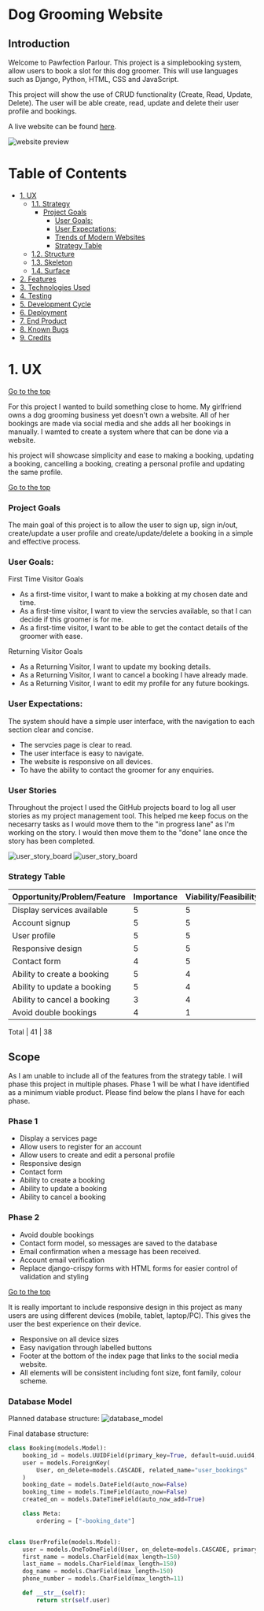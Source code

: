 # Dog Grooming Website

## Introduction
Welcome to Pawfection Parlour. This project is a simplebooking system, allow users to book a slot for this dog groomer. This will use languages such as Django, Python, HTML, CSS and JavaScript.

This project will show the use of CRUD functionality (Create, Read, Update, Delete). The user will be able create, read, update and delete their user profile and bookings.

A live website can be found [here](https://pawfectionparlour.herokuapp.com/).

![website preview](https://res.cloudinary.com/dkxv7amyg/image/upload/v1653677762/amiresponsive_czuaj5.png)

# Table of Contents

-   [1. UX](#ux)
    -   [1.1. Strategy](#strategy)
        -   [Project Goals](#project-goals)
            -   [User Goals:](#user-goals)
            -   [User Expectations:](#user-expectations)
            -   [Trends of Modern Websites](#trends-of-modern-websites)
            -   [Strategy Table](#strategy-table)
    -   [1.2. Structure](#structure)
    -   [1.3. Skeleton](#skeleton)
    -   [1.4. Surface](#surface)
-   [2. Features](#features)
-   [3. Technologies Used](#technologies-used)
-   [4. Testing](#testing)
-   [5. Development Cycle](#development-cycle)
-   [6. Deployment](#deployment)
-   [7. End Product](#end-product)
-   [8. Known Bugs](#known-bugs)
-   [9. Credits](#credits)

<a name="ux"></a>

# 1. UX

[Go to the top](#table-of-contents)

For this project I wanted to build something close to home. My girlfriend owns a dog grooming business yet doesn't own a website. All of her bookings are made via social media and she adds all her bookings in manually. I wamted to create a system where that can be done via a website. 

his project will showcase simplicity and ease to making a booking, updating a booking, cancelling a booking, creating a personal profile and updating the same profile.

<a name="strategy"></a>

[Go to the top](#table-of-contents)

### Project Goals
The main goal of this project is to allow the user to sign up, sign in/out, create/update a user profile and create/update/delete a booking in a simple and effective process.

### User Goals:
First Time Visitor Goals
-   As a first-time visitor, I want to make a bokking at my chosen date and time.
-   As a first-time visitor, I want to view the servcies available, so that I can decide if this groomer is for me.
-   As a first-time visitor, I want to be able to get the contact details of the groomer with ease.

Returning Visitor Goals
-   As a Returning Visitor, I want to update my booking details.
-   As a Returning Visitor, I want to cancel a booking I have already made.
-   As a Returning Visitor, I want to edit my profile for any future bookings.

### User Expectations:
The system should have a simple user interface, with the navigation to each section clear and concise.

-   The servcies page is clear to read.
-   The user interface is easy to navigate.
-   The website is responsive on all devices.
-   To have the ability to contact the groomer for any enquiries.

### User Stories
Throughout the project I used the GitHub projects board to log all user stories as my project management tool. This helped me keep focus on the necesarry tasks as I would move them to the "in progress lane" as I'm working on the story. I would then move them to the "done" lane once the story has been completed.

![user_story_board](https://res.cloudinary.com/dkxv7amyg/image/upload/v1653677510/User_Stories_To_Do_hmsye6.png)
![user_story_board](https://res.cloudinary.com/dkxv7amyg/image/upload/v1653677764/UserStoriesComplete_lmeffc.png)

### Strategy Table
Opportunity/Problem/Feature| Importance| Viability/Feasibility
------------ | -------------------------|---------
Display services available | 5 | 5
Account signup | 5 | 5
User profile | 5 | 5
Responsive design | 5 | 5
Contact form | 4 | 5
Ability to create a booking | 5 | 4
Ability to update a booking | 5 | 4
Ability to cancel a booking | 3 | 4
Avoid double bookings | 4 | 1

Total | 41 | 38

## Scope
As I am unable to include all of the features from the strategy table. I will phase this project in multiple phases. Phase 1 will be what I have identified as a minimum viable product. Please find below the plans I have for each phase.

### Phase 1
- Display a services page
- Allow users to register for an account
- Allow users to create and edit a personal profile
- Responsive design
- Contact form
- Ability to create a booking
- Ability to update a booking
- Ability to cancel a booking

### Phase 2
- Avoid double bookings
- Contact form model, so messages are saved to the database
- Email confirmation when a message has been received.
- Account email verification
- Replace django-crispy forms with HTML forms for easier control of validation and styling

<a name="structure"></a>

[Go to the top](#table-of-contents)

It is really important to include responsive design in this project as many users are using different devices (mobile, tablet, laptop/PC). This gives the user the best experience on their device.

- Responsive on all device sizes
- Easy navigation through labelled buttons
- Footer at the bottom of the index page that links to the social media website.
- All elements will be consistent including font size, font family, colour scheme.

### Database Model
Planned database structure:
![database_model](https://res.cloudinary.com/dkxv7amyg/image/upload/v1653679195/database_structure_ucebtf.png)

Final database structure:

```python
class Booking(models.Model):
    booking_id = models.UUIDField(primary_key=True, default=uuid.uuid4, editable=False)
    user = models.ForeignKey(
        User, on_delete=models.CASCADE, related_name="user_bookings"
    )
    booking_date = models.DateField(auto_now=False)
    booking_time = models.TimeField(auto_now=False)
    created_on = models.DateTimeField(auto_now_add=True)

    class Meta:
        ordering = ["-booking_date"]


class UserProfile(models.Model):
    user = models.OneToOneField(User, on_delete=models.CASCADE, primary_key=True)
    first_name = models.CharField(max_length=150)
    last_name = models.CharField(max_length=150)
    dog_name = models.CharField(max_length=150)
    phone_number = models.CharField(max_length=11)

    def __str__(self):
        return str(self.user)